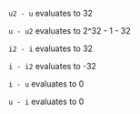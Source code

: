 
```u2 - u``` evaluates to 32

```u - u2``` evaluates to 2^32 - 1 - 32

```i2 - i``` evaluates to 32

```i - i2``` evaluates to -32

```i - u``` evaluates to 0

```u - i``` evaluates to 0
